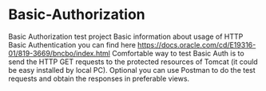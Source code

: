 # Basic-Authorization
Basic Authorization test project
Basic information about usage of HTTP Basic Authentication you can find here https://docs.oracle.com/cd/E19316-01/819-3669/bncbo/index.html
Comfortable way to test Basic Auth is to send the HTTP GET requests to the protected resources of Tomcat (it could be easy installed by local PC).
Optional you can use Postman to do the test requests and obtain the responses in preferable views.
